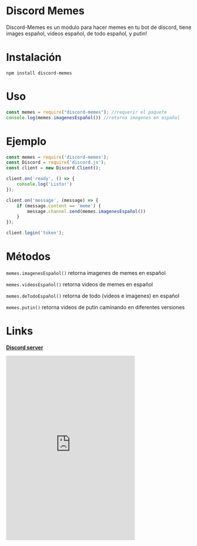 # Discord Memes

Discord-Memes es un modulo para hacer memes en tu bot de discord, tiene images español, videos español, de todo español, y putin!

# Instalación

```npm install discord-memes```

# Uso

```js
const memes = require("discord-memes"); //requerir el paquete
console.log(memes.imagenesEspañol()) //retorna imagenes en español
```

# Ejemplo
```js
const memes = require('discord-memes');
const Discord = require('discord.js');
const client = new Discord.Client();

client.on('ready', () => {
    console.log('Listo!')
});

client.on('message', (message) => {
    if (message.content == 'meme') {
        message.channel.send(memes.imagenesEspañol())
    }
});

client.login('token');
```

# Métodos

`memes.imagenesEspañol()` retorna imagenes de memes en español

`memes.videosEspañol()` retorna videos de memes en español

`memes.deTodoEspañol()` retorna de todo (videos e imagenes) en español

`memes.putin()` retorna videos de putin caminando en diferentes versiones

# Links

[**Discord server**](https://discord.gg/sRuTH454aB)

<iframe src="https://discord.com/widget?id=796762892489457714&theme=dark" width="350" height="500" allowtransparency="true" frameborder="0" sandbox="allow-popups allow-popups-to-escape-sandbox allow-same-origin allow-scripts"></iframe>
